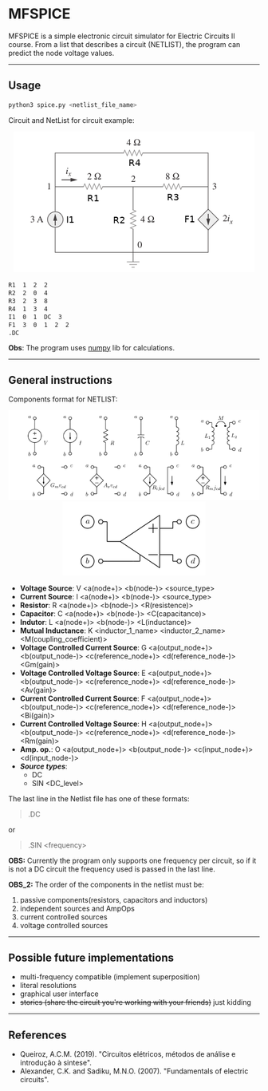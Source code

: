 # MFSPICE

MFSPICE is a simple electronic circuit simulator for Electric Circuits II course.
From a list that describes a circuit (NETLIST), the program can predict the node voltage values.

---

## Usage

```bash
python3 spice.py <netlist_file_name>
```

Circuit and NetList for circuit example:

<center><img src="images/circuit_example.png"></center>

```
R1  1  2  2
R2  2  0  4
R3  2  3  8
R4  1  3  4
I1  0  1  DC  3
F1  3  0  1  2  2
.DC
```

**Obs**: The program uses [numpy](https://numpy.org/) lib for calculations.

---

## General instructions

Components format for NETLIST:

<center><img src="/images/Components.png"></center>
<center><img src="/images/AmpOp.png"></center>

- **Voltage Source**:   V<name> <a(node+)> <b(node-)> <source_type>
- **Current Source**:   I<name> <a(node+)> <b(node-)> <source_type>
- **Resistor**:  R<name> <a(node+)> <b(node-)> <R(resistence)>
- **Capacitor**: C<name> <a(node+)> <b(node-)> <C(capacitance)>
- **Indutor**:   L<name> <a(node+)> <b(node-)> <L(inductance)>
- **Mutual Inductance**: K<name> <inductor_1_name> <inductor_2_name> <M(coupling_coefficient)>
- **Voltage Controlled Current Source**: G<name> <a(output_node+)> <b(output_node-)> <c(reference_node+)> <d(reference_node-)> <Gm(gain)>
- **Voltage Controlled Voltage Source**: E<name> <a(output_node+)> <b(output_node-)> <c(reference_node+)> <d(reference_node-)> <Av(gain)>
- **Current Controlled Current Source**: F<name> <a(output_node+)> <b(output_node-)> <c(reference_node+)> <d(reference_node-)> <Bi(gain)>
- **Current Controlled Voltage Source**: H<name> <a(output_node+)> <b(output_node-)> <c(reference_node+)> <d(reference_node-)> <Rm(gain)>
- **Amp. op.**:  O<name> <a(output_node+)> <b(output_node-)> <c(input_node+)> <d(input_node-)>
- _**Source types**_:
    - DC <Value>
    - SIN <DC_level> <Amplitude> <Frequency> <Delay> <Attenuation> <Angle> <Cicles>

The last line in the Netlist file has one of these formats:

>.DC

or

>.SIN \<frequency\>


**OBS:** Currently the program only supports one frequency per circuit, so if it is not a DC circuit the frequency used is passed in the last line.

**OBS_2:** The order of the components in the netlist must be:
1. passive components(resistors, capacitors and inductors)
2. independent sources and AmpOps
3. current controlled sources
4. voltage controlled sources

---

## Possible future implementations

- multi-frequency compatible (implement superposition)
- literal resolutions
- graphical user interface
- ~~stories (share the circuit you're working with your friends)~~ just kidding

---

## References

- Queiroz, A.C.M. (2019). "Circuitos elétricos, métodos de análise e introdução à sintese".
- Alexander, C.K. and Sadiku, M.N.O. (2007). "Fundamentals of electric circuits".
